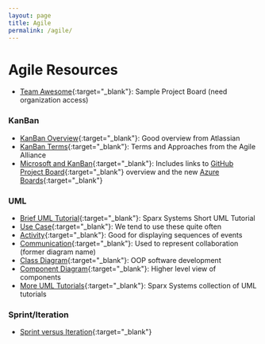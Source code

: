 ```yaml
---
layout: page
title: Agile
permalink: /agile/
---
```


# Agile Resources

* [Team Awesome](https://github.com/orgs/reaclass/projects/1){:target="_blank"}: Sample Project Board (need organization access)

### KanBan

* [KanBan Overview](https://www.atlassian.com/agile/kanban){:target="_blank"}: Good overview from Atlassian
* [KanBan Terms](https://www.agilealliance.org/glossary/kanban/){:target="_blank"}: Terms and Approaches from the Agile Alliance
* [Microsoft and KanBan](https://learn.microsoft.com/en-us/devops/plan/what-is-kanban){:target="_blank"}: Includes links to [GitHub Project Board](https://docs.github.com/en/enterprise-server@3.14/issues/organizing-your-work-with-project-boards/managing-project-boards/about-project-boards){:target="_blank"} overview and the new [Azure Boards](https://learn.microsoft.com/en-us/azure/devops/boards/github/?view=azure-devops){:target="_blank"}

### UML

* [Brief UML Tutorial](https://sparxsystems.com/resources/tutorials/uml/part1.html){:target="_blank"}: Sparx Systems Short UML Tutorial 
* [Use Case](https://sparxsystems.com/resources/tutorials/uml2/use-case-diagram.html){:target="_blank"}: We tend to use these quite often
* [Activity](https://sparxsystems.com/resources/tutorials/uml2/activity-diagram.html){:target="_blank"}: Good for displaying sequences of events
* [Communication](https://sparxsystems.com/resources/tutorials/uml2/communication-diagram.html){:target="_blank"}: Used to represent collaboration (former diagram name)
* [Class Diagram](https://sparxsystems.com/resources/tutorials/uml2/class-diagram.html){:target="_blank"}: OOP software development
* [Component Diagram](https://sparxsystems.com/resources/tutorials/uml2/component-diagram.html){:target="_blank"}: Higher level view of components
* [More UML Tutorials](https://sparxsystems.com/resources/tutorials/uml2/){:target="_blank"}: Sparx Systems collection of UML tutorials








### Sprint/Iteration

* [Sprint versus Iteration](https://activecollab.com/blog/project-management/sprint-vs-iteration-difference){:target="_blank"}






